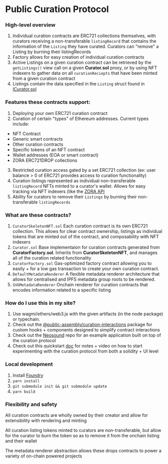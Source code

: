 # Public Curation Protocol

### High-level overview
1. Individual curation contracts are ERC721 collections themselves, with curators receiving a non-transferable `listingRecord` that contains the information of the `Listing` they have curated. Curators can "remove" a Listing by burning their listingRecords
2. Factory allows for easy creation of individual curation contracts
3. Active Listings on a given curation contract can be retrieved by the `getListings()` view call on a given **Curator.sol** proxy, or by using NFT indexers to gather data on all `curationReciepts` that have been minted from a given curation contract
4. Listings contain the data specified in the `Listing` struct found in [ICurator.sol](https://github.com/public-assembly/curation-protocol/blob/main/src/interfaces/ICurator.sol)

### Features these contracts support:

1. Deploying your own ERC721 curation contract
2. Curation of certain "types" of Ethereum addresses. Current types include:
- NFT Contract
- Generic smart contracts
- Other curation contracts
- Specific tokens of an NFT contract
- Wallet addresses (EOA or smart contract)
- ZORA ERC721DROP collections
3. Restricted curation access gated by a set ERC721 collection (ex: user balance > 0 of ERC721 provides access to curation functionality)
4. Curation listings represented as individual non-transferable `listingRecord` NFTs minted to a curator's wallet. Allows for easy tracking via NFT indexers (like the [ZORA API](https://api.zora.co/)
5. Ability for curators to remove their `Listings` by burning their non-transferable `listingRecords`


### What are these contracts?
1. `CuratorSkeletonNFT.sol`
   Each curation contract is its own ERC721 collection. This allows for clear contract ownership, listings as individual tokens that are minted out of the contract, and composability with NFT indexers
2. `Curator.sol`
   Base implementaion for curation contracts generated from **CuratorFactory.sol**. Inherits from **CuratorSkeletonNFT**, and manages all of the curation related functionality  
3. `CuratorFactory.sol`
   Gas-optimized factory contract allowing you to easily + for a low gas transaction to create your own curation contract.   
4. `DefaultMetadataRenderer`
   A flexible metadata renderer architecture that allows for centralised and IPFS metadata group roots to be rendered.
5. `SVGMetadataRenderer`
   Onchain renderer for curation contracts that encodes information related to a specific listing

### How do I use this in my site?

1. Use wagmi/ethers/web3.js with the given artifacts (in the node package) or typechain.
2. Check out the [@public-assembly/curation-interactions](https://www.npmjs.com/package/@public-assembly/curation-interactions) package for custom hooks + components designed to simplify contract interactions
3. Check out the [Neosound](https://github.com/public-assembly/neosound) repo for an example application built on top of the curation protocol
4. Check out this quickstart [doc](https://docs.google.com/document/d/1pD7kf5OsY_80oqTEQy6BTJZ4v22cnZ-1kT8d3vU5Gbw/edit) for notes + video on how to start experimenting with the curation protocol from both a solidity + UI level

### Local development

1. Install [Foundry](https://github.com/foundry-rs/foundry)
2. `yarn install`
3. `git submodule init && git submodule update`
4. `yarn build` 

### Flexibility and safety

All curation contracts are wholly owned by their creator and allow for extensibility with rendering and minting

All curation listing tokens minted to curators are non-transferable, but allow for the curator to burn the token so as to remove it from the onchain listing and their wallet

The metadata renderer abstraction allows these drops contracts to power a variety of on-chain powered projects
